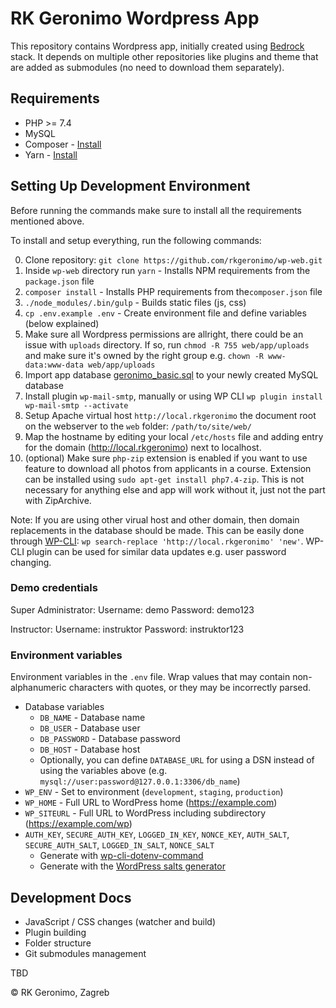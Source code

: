 # RK Geronimo Wordpress App

This repository contains Wordpress app, initially created using [Bedrock](https://github.com/roots/bedrock/) stack.
It depends on multiple other repositories like plugins and theme that are added as submodules (no need to download them separately).

## Requirements

- PHP >= 7.4
- MySQL
- Composer - [Install](https://getcomposer.org/doc/00-intro.md#installation-linux-unix-osx)
- Yarn - [Install](https://classic.yarnpkg.com/lang/en/docs/install/)

## Setting Up Development Environment

Before running the commands make sure to install all the requirements mentioned above.

To install and setup everything, run the following commands:

0. Clone repository: `git clone https://github.com/rkgeronimo/wp-web.git`
1. Inside `wp-web` directory run `yarn` - Installs NPM requirements from the `package.json` file
2. `composer install` - Installs PHP requirements from  the`composer.json` file
3. `./node_modules/.bin/gulp` - Builds static files (js, css)
4. `cp .env.example .env` - Create environment file and define variables (below explained)
5. Make sure all Wordpress permissions are allright, there could be an issue with `uploads` directory. If so, run `chmod -R 755 web/app/uploads` and make sure it's owned by the right group e.g. `chown -R www-data:www-data web/app/uploads`
6. Import app database [geronimo_basic.sql](geronimo_basic.sql) to your newly created MySQL database
7. Install plugin `wp-mail-smtp`, manually or using WP CLI `wp plugin install wp-mail-smtp --activate`
8. Setup Apache virtual host `http://local.rkgeronimo` the document root on the webserver to the `web` folder: `/path/to/site/web/`
9. Map the hostname by editing your local `/etc/hosts` file and adding entry for the domain (http://local.rkgeronimo) next to localhost.
10. (optional) Make sure `php-zip` extension is enabled if you want to use feature to download all photos from applicants in a course. Extension can be installed using `sudo apt-get install php7.4-zip`. This is not necessary for anything else and app will work without it, just not the part with ZipArchive.


Note: If you are using other virual host and other domain, then domain replacements in the database should be made. This can be easily done through [WP-CLI](https://wp-cli.org): `wp search-replace 'http://local.rkgeronimo' 'new'`. WP-CLI plugin can be used for similar data updates e.g. user password changing.

### Demo credentials

Super Administrator:
Username: demo
Password: demo123

Instructor:
Username: instruktor
Password: instruktor123


### Environment variables

Environment variables in the `.env` file. Wrap values that may contain non-alphanumeric characters with quotes, or they may be incorrectly parsed.

- Database variables
  - `DB_NAME` - Database name
  - `DB_USER` - Database user
  - `DB_PASSWORD` - Database password
  - `DB_HOST` - Database host
  - Optionally, you can define `DATABASE_URL` for using a DSN instead of using the variables above (e.g. `mysql://user:password@127.0.0.1:3306/db_name`)
- `WP_ENV` - Set to environment (`development`, `staging`, `production`)
- `WP_HOME` - Full URL to WordPress home (https://example.com)
- `WP_SITEURL` - Full URL to WordPress including subdirectory (https://example.com/wp)
- `AUTH_KEY`, `SECURE_AUTH_KEY`, `LOGGED_IN_KEY`, `NONCE_KEY`, `AUTH_SALT`, `SECURE_AUTH_SALT`, `LOGGED_IN_SALT`, `NONCE_SALT`
  - Generate with [wp-cli-dotenv-command](https://github.com/aaemnnosttv/wp-cli-dotenv-command)
  - Generate with the [WordPress salts generator](https://roots.io/salts.html)


## Development Docs

- JavaScript / CSS changes (watcher and build)
- Plugin building
- Folder structure
- Git submodules management

TBD

&copy; RK Geronimo, Zagreb

